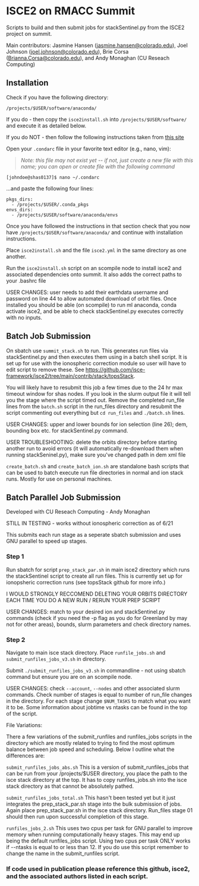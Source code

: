 # ISCE2 on RMACC Summit
Scripts to build and then submit jobs for stackSentinel.py from the ISCE2 project on summit.

Main contributors: Jasmine Hansen (jasmine.hansen@colorado.edu), Joel Johnson (joel.johnson@colorado.edu), Brie Corsa (Brianna.Corsa@colorado.edu), and Andy Monaghan (CU Reseach Computing)
## Installation
Check if you have the following directory:

`/projects/$USER/software/anaconda/`

If you do - then copy the `isce2install.sh` into `/projects/$USER/software/` and execute it as detailed below.

If you do NOT - then follow the following instructions taken from [this site](https://curc.readthedocs.io/en/latest/software/python.html#configuring-conda-with-condarc)

Open your `.condarc` file in your favorite text editor (e.g., nano, vim):  
> _Note: this file may not exist yet -- if not, just create a new file with this name; you can open or create file with the following command_

```
[johndoe@shas0137]$ nano ~/.condarc
```

...and paste the following four lines:
```
pkgs_dirs:
  - /projects/$USER/.conda_pkgs
envs_dirs:
  - /projects/$USER/software/anaconda/envs
```
Once you have followed the instructions in that section check that you now have `/projects/$USER/software/anaconda/` and continue with installation instructions.

Place `isce2install.sh` and the file `isce2.yml` in the same directory as one another.

Run the `isce2install.sh` script on an scompile node to install isce2 and associated dependencies onto summit. It also adds the correct paths to your .bashrc file

USER CHANGES: user needs to add their earthdata username and password on line 44 to allow automated download of orbit files.
Once installed you should be able (on scompile) to run ml anaconda, conda activate isce2, and be able to check stackSentinel.py executes correctly with no inputs.

## Batch Job Submission
On sbatch use `summit_stack.sh` to run. This generates run files via stackSentinel.py and then executes them using in a batch shell script. It is set up for use with the ionospheric correction module so user will have to edit script to remove these. See https://github.com/isce-framework/isce2/tree/main/contrib/stack/topsStack.

You will likely have to resubmit this job a few times due to the 24 hr max timeout window for shas nodes. If you look in the slurm output file it will tell you the stage where the script timed out. Remove the completed run_file lines from the `batch.sh` script in the run_files directory and resubmit the script commenting out everything but `cd run_files` and `./batch.sh` lines.

USER CHANGES: upper and lower bounds for ion selection (line 26); dem, bounding box etc. for stackSentinel.py command.

USER TROUBLESHOOTING: delete the orbits directory before starting another run to avoid errors (it will automatically re-download them when running stackSeninel.py), make sure you've changed path in dem xml file

`create_batch.sh` and `create_batch_ion.sh` are standalone bash scripts that can be used to batch execute run file directories in normal and ion stack runs. Mostly for use on personal machines.

## Batch Parallel Job Submission
Developed with CU Reseach Computing - Andy Monaghan 

STILL IN TESTING - works without ionospheric correction as of 6/21

This submits each run stage as a seperate sbatch submission and uses GNU parallel to speed up stages. 

### Step 1
Run sbatch for script `prep_stack_par.sh` in main isce2 directory which runs the stackSentinel script to create all run files. This is currently set up for ionopsheric correction runs (see topsStack github for more info.)

I WOULD STRONGLY RECCOMEND DELETING YOUR ORBITS DIRECTORY EACH TIME YOU DO A NEW RUN / RERUN YOUR PREP SCRIPT

USER CHANGES: match to your desired ion and stackSentinel.py commands (check if you need the -p flag as you do for Greenland by may not for other areas), bounds, slurm parameters and check directory names.

### Step 2
Navigate to main isce stack directory. Place `runfile_jobs.sh` and `submit_runfiles_jobs_v3.sh` in directory.

Submit `./submit_runfiles_jobs_v3.sh` in commandline - not using sbatch command but ensure you are on an scompile node.

USER CHANGES: check `--account`, `--nodes` and other associated slurm commands. Check number of stages is equal to number of run_file changes in the directory. For each stage change `$NUM_TASKS` to match what you want it to be. Some information about jobtime vs ntasks can be found in the top of the script. 

File Variations:

There a few variations of the submit_runfiles and runfiles_jobs scripts in the directory which are mostly related to trying to find the most optimum balance between job speed and scheduling. Below I outline what the differences are:

`submit_runfiles_jobs_abs.sh` This is a version of submit_runfiles_jobs that can be run from your /projects/$USER directory, you place the path to the isce stack directory at the top. It has to copy runfiles_jobs.sh into the isce stack directory as that cannot be absolutely pathed.

`submit_runfiles_jobs_total.sh` This hasn't been tested yet but it just integrates the prep_stack_par.sh stage into the bulk submission of jobs. Again place prep_stack_par.sh in the isce stack directory. Run_files stage 01 should then run upon successful completion of this stage.

`runfiles_jobs_2.sh` This uses two cpus per task for GNU parallel to improve memory when running computationally heavy stages. This may end up being the default runfiles_jobs script. Using two cpus per task ONLY works if --ntasks is equal to or less than 12. If you do use this script remember to change the name in the submit_runfiles script. 

### If code used in publication please reference this github, isce2, and the associated authors listed in each script.
